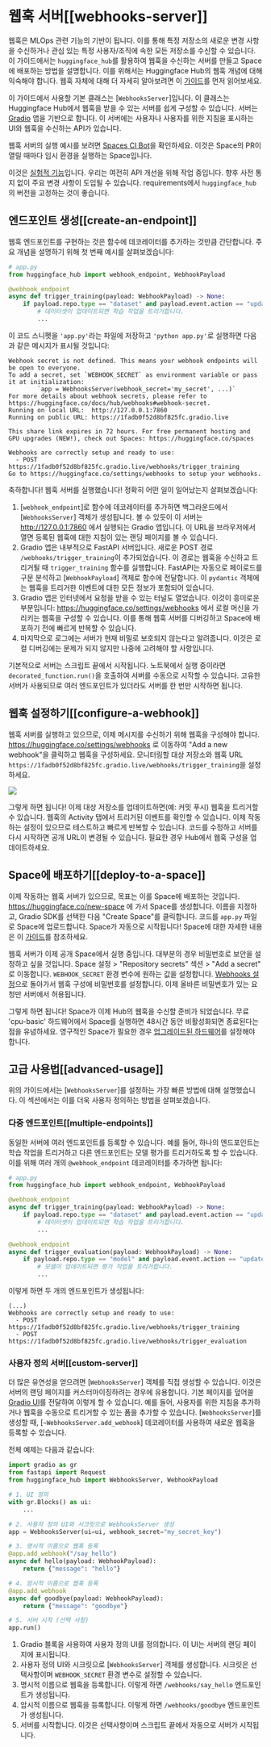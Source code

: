 <!--⚠️ Note that this file is in Markdown but contain specific syntax for our doc-builder (similar to MDX) that may not be
rendered properly in your Markdown viewer.
-->

# 웹훅 서버[[webhooks-server]]

웹훅은 MLOps 관련 기능의 기반이 됩니다. 이를 통해 특정 저장소의 새로운 변경 사항을 수신하거나
관심 있는 특정 사용자/조직에 속한 모든 저장소를 수신할 수 있습니다. 
이 가이드에서는 `huggingface_hub`를 활용하여 웹훅을 수신하는 서버를 만들고 Space에 배포하는 방법을 설명합니다. 
이를 위해서는 Huggingface Hub의 웹훅 개념에 대해 익숙해야 합니다. 
웹훅 자체에 대해 더 자세히 알아보려면 이 [가이드](https://huggingface.co/docs/hub/webhooks)를 먼저 읽어보세요.  

이 가이드에서 사용할 기본 클래스는 [`WebhooksServer`]입니다. 
이 클래스는 Huggingface Hub에서 웹훅을 받을 수 있는 서버를 쉽게 구성할 수 있습니다. 서버는 [Gradio](https://gradio.app/) 앱을 기반으로 합니다. 
이 서버에는 사용자나 사용자를 위한 지침을 표시하는 UI와 웹훅을 수신하는 API가 있습니다.

<Tip>

웹훅 서버의 실행 예시를 보려면 [Spaces CI Bot](https://huggingface.co/spaces/spaces-ci-bot/webhook)을 확인하세요. 
이것은 Space의 PR이 열릴 때마다 임시 환경을 실행하는 Space입니다.

</Tip>

<Tip warning={true}>

이것은 [실험적 기능](../package_reference/environment_variables#hfhubdisableexperimentalwarning)입니다. 
우리는 여전히 API 개선을 위해 작업 중입니다. 향후 사전 통지 없이 주요 변경 사항이 도입될 수 있습니다. 
requirements에서 `huggingface_hub`의 버전을 고정하는 것이 좋습니다.

</Tip>


## 엔드포인트 생성[[create-an-endpoint]]

웹훅 엔드포인트를 구현하는 것은 함수에 데코레이터를 추가하는 것만큼 간단합니다. 
주요 개념을 설명하기 위해 첫 번째 예시를 살펴보겠습니다:

```python
# app.py
from huggingface_hub import webhook_endpoint, WebhookPayload

@webhook_endpoint
async def trigger_training(payload: WebhookPayload) -> None:
    if payload.repo.type == "dataset" and payload.event.action == "update":
        # 데이터셋이 업데이트되면 학습 작업을 트리거합니다.
        ...
```

이 코드 스니펫을 `'app.py'`라는 파일에 저장하고 `'python app.py'`로 실행하면 다음과 같은 메시지가 표시될 것입니다:

```text
Webhook secret is not defined. This means your webhook endpoints will be open to everyone.
To add a secret, set `WEBHOOK_SECRET` as environment variable or pass it at initialization:
        `app = WebhooksServer(webhook_secret='my_secret', ...)`
For more details about webhook secrets, please refer to https://huggingface.co/docs/hub/webhooks#webhook-secret.
Running on local URL:  http://127.0.0.1:7860
Running on public URL: https://1fadb0f52d8bf825fc.gradio.live

This share link expires in 72 hours. For free permanent hosting and GPU upgrades (NEW!), check out Spaces: https://huggingface.co/spaces

Webhooks are correctly setup and ready to use:
  - POST https://1fadb0f52d8bf825fc.gradio.live/webhooks/trigger_training
Go to https://huggingface.co/settings/webhooks to setup your webhooks.
```

축하합니다! 웹훅 서버를 실행했습니다! 정확히 어떤 일이 일어났는지 살펴보겠습니다:

1. [`webhook_endpoint`]로 함수에 데코레이터를 추가하면 백그라운드에서 [`WebhooksServer`] 객체가 생성됩니다. 
볼 수 있듯이 이 서버는 http://127.0.0.1:7860 에서 실행되는 Gradio 앱입니다. 
이 URL을 브라우저에서 열면 등록된 웹훅에 대한 지침이 있는 랜딩 페이지를 볼 수 있습니다.
2. Gradio 앱은 내부적으로 FastAPI 서버입니다. 새로운 POST 경로 `/webhooks/trigger_training`이 추가되었습니다. 
이 경로는 웹훅을 수신하고 트리거될 때 `trigger_training` 함수를 실행합니다. 
FastAPI는 자동으로 페이로드를 구문 분석하고 [`WebhookPayload`] 객체로 함수에 전달합니다. 
이 `pydantic` 객체에는 웹훅을 트리거한 이벤트에 대한 모든 정보가 포함되어 있습니다.
3. Gradio 앱은 인터넷에서 요청을 받을 수 있는 터널도 열었습니다. 
이것이 흥미로운 부분입니다: https://huggingface.co/settings/webhooks 에서 로컬 머신을 가리키는 웹훅을 구성할 수 있습니다. 
이를 통해 웹훅 서버를 디버깅하고 Space에 배포하기 전에 빠르게 반복할 수 있습니다.
4. 마지막으로 로그에는 서버가 현재 비밀로 보호되지 않는다고 알려줍니다. 
이것은 로컬 디버깅에는 문제가 되지 않지만 나중에 고려해야 할 사항입니다.

<Tip warning={true}>

기본적으로 서버는 스크립트 끝에서 시작됩니다. 
노트북에서 실행 중이라면 `decorated_function.run()`을 호출하여 서버를 수동으로 시작할 수 있습니다. 
고유한 서버가 사용되므로 여러 엔드포인트가 있더라도 서버를 한 번만 시작하면 됩니다.

</Tip>


## 웹훅 설정하기[[configure-a-webhook]]

웹훅 서버를 실행하고 있으므로, 이제 메시지를 수신하기 위해 웹훅을 구성해야 합니다.
https://huggingface.co/settings/webhooks 로 이동하여 "Add a new webhook"을 클릭하고 웹훅을 구성하세요. 
모니터링할 대상 저장소와 웹훅 URL `https://1fadb0f52d8bf825fc.gradio.live/webhooks/trigger_training`을 설정하세요.

<div class="flex justify-center">
<img src="https://huggingface.co/datasets/huggingface/documentation-images/resolve/main/hub/configure_webhook.png"/>
</div>

그렇게 하면 됩니다! 이제 대상 저장소를 업데이트하면(예: 커밋 푸시) 웹훅을 트리거할 수 있습니다. 
웹훅의 Activity 탭에서 트리거된 이벤트를 확인할 수 있습니다. 이제 작동하는 설정이 있으므로 테스트하고 빠르게 반복할 수 있습니다. 
코드를 수정하고 서버를 다시 시작하면 공개 URL이 변경될 수 있습니다. 
필요한 경우 Hub에서 웹훅 구성을 업데이트하세요.

## Space에 배포하기[[deploy-to-a-space]]

이제 작동하는 웹훅 서버가 있으므로, 목표는 이를 Space에 배포하는 것입니다. https://huggingface.co/new-space 에 가서 Space를 생성합니다. 
이름을 지정하고, Gradio SDK를 선택한 다음 "Create Space"를 클릭합니다. 코드를 `app.py` 파일로 Space에 업로드합니다.
Space가 자동으로 시작됩니다!
Space에 대한 자세한 내용은 이 [가이드](https://huggingface.co/docs/hub/spaces-overview)를 참조하세요.

웹훅 서버가 이제 공개 Space에서 실행 중입니다. 대부분의 경우 비밀번호로 보안을 설정하고 싶을 것입니다.
Space 설정 > "Repository secrets" 섹션 > "Add a secret" 로 이동합니다. `WEBHOOK_SECRET` 환경 변수에 원하는 값을 설정합니다. 
[Webhooks 설정](https://huggingface.co/settings/webhooks)으로 돌아가서 웹훅 구성에 비밀번호를 설정합니다. 
이제 올바른 비밀번호가 있는 요청만 서버에서 허용됩니다.

그렇게 하면 됩니다! Space가 이제 Hub의 웹훅을 수신할 준비가 되었습니다.
무료 'cpu-basic' 하드웨어에서 Space를 실행하면 48시간 동안 비활성화되면 종료된다는 점을 유념하세요. 
영구적인 Space가 필요한 경우 [업그레이드된 하드웨어](https://huggingface.co/docs/hub/spaces-gpus#hardware-specs)를 설정해야 합니다.

## 고급 사용법[[advanced-usage]]

위의 가이드에서는 [`WebhooksServer`]를 설정하는 가장 빠른 방법에 대해 설명했습니다. 
이 섹션에서는 이를 더욱 사용자 정의하는 방법을 살펴보겠습니다.

### 다중 엔드포인트[[multiple-endpoints]]

동일한 서버에 여러 엔드포인트를 등록할 수 있습니다. 
예를 들어, 하나의 엔드포인트는 학습 작업을 트리거하고 다른 엔드포인트는 모델 평가를 트리거하도록 할 수 있습니다. 
이를 위해 여러 개의 `@webhook_endpoint` 데코레이터를 추가하면 됩니다:

```python
# app.py
from huggingface_hub import webhook_endpoint, WebhookPayload

@webhook_endpoint
async def trigger_training(payload: WebhookPayload) -> None:
    if payload.repo.type == "dataset" and payload.event.action == "update":
        # 데이터셋이 업데이트되면 학습 작업을 트리거합니다.
        ...

@webhook_endpoint
async def trigger_evaluation(payload: WebhookPayload) -> None:
    if payload.repo.type == "model" and payload.event.action == "update":
        # 모델이 업데이트되면 평가 작업을 트리거합니다. 
        ...
```

이렇게 하면 두 개의 엔드포인트가 생성됩니다:

```text
(...)
Webhooks are correctly setup and ready to use:
  - POST https://1fadb0f52d8bf825fc.gradio.live/webhooks/trigger_training
  - POST https://1fadb0f52d8bf825fc.gradio.live/webhooks/trigger_evaluation
```

### 사용자 정의 서버[[custom-server]]

더 많은 유연성을 얻으려면 [`WebhooksServer`] 객체를 직접 생성할 수 있습니다. 
이것은 서버의 랜딩 페이지를 커스터마이징하려는 경우에 유용합니다. 
기본 페이지를 덮어쓸 [Gradio UI](https://gradio.app/docs/#blocks)를 전달하여 이렇게 할 수 있습니다. 
예를 들어, 사용자를 위한 지침을 추가하거나 웹훅을 수동으로 트리거할 수 있는 폼을 추가할 수 있습니다. 
[`WebhooksServer`]를 생성할 때, [`~WebhooksServer.add_webhook`] 데코레이터를 사용하여 새로운 웹훅을 등록할 수 있습니다.

전체 예제는 다음과 같습니다:

```python
import gradio as gr
from fastapi import Request
from huggingface_hub import WebhooksServer, WebhookPayload

# 1. UI 정의
with gr.Blocks() as ui:
    ...

# 2. 사용자 정의 UI와 시크릿으로 WebhooksServer 생성
app = WebhooksServer(ui=ui, webhook_secret="my_secret_key")

# 3. 명시적 이름으로 웹훅 등록
@app.add_webhook("/say_hello")
async def hello(payload: WebhookPayload):
    return {"message": "hello"}

# 4. 암시적 이름으로 웹훅 등록
@app.add_webhook
async def goodbye(payload: WebhookPayload):
    return {"message": "goodbye"}

# 5. 서버 시작 (선택 사항)
app.run()
```

1. Gradio 블록을 사용하여 사용자 정의 UI를 정의합니다. 이 UI는 서버의 랜딩 페이지에 표시됩니다.
2. 사용자 정의 UI와 시크릿으로 [`WebhooksServer`] 객체를 생성합니다. 
시크릿은 선택사항이며 `WEBHOOK_SECRET` 환경 변수로 설정할 수 있습니다. 
3. 명시적 이름으로 웹훅을 등록합니다. 이렇게 하면 `/webhooks/say_hello` 엔드포인트가 생성됩니다.
4. 암시적 이름으로 웹훅을 등록합니다. 이렇게 하면 `/webhooks/goodbye` 엔드포인트가 생성됩니다.
5. 서버를 시작합니다. 이것은 선택사항이며 스크립트 끝에서 자동으로 서버가 시작됩니다.
